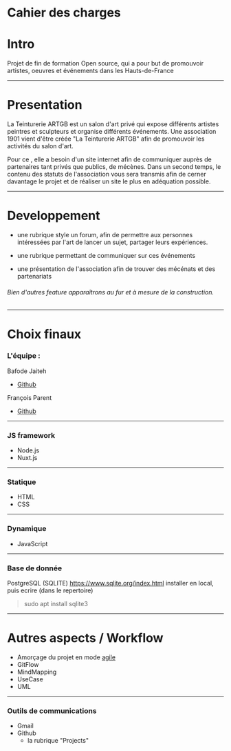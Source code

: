 # Cahier des charges 

# Intro

Projet de fin de formation Open source, qui a pour but de promouvoir artistes, oeuvres et événements dans les Hauts-de-France
***
# Presentation
La Teinturerie ARTGB est un salon d'art privé qui expose différents artistes peintres et sculpteurs et organise différents événements.
Une association 1901 vient d'être créée "La Teinturerie ARTGB"
afin de promouvoir les activités du salon d'art.

Pour ce , elle a besoin d'un site internet afin de communiquer auprès de partenaires tant privés que publics, de mécènes.
Dans un second temps, le contenu des statuts de l'association vous sera transmis afin de cerner davantage le projet et de réaliser un site le plus en adéquation possible.

***
# Developpement 

* une rubrique style un forum, afin de permettre aux personnes intéressées par l'art de lancer un sujet, partager leurs expériences.

* une rubrique permettant de communiquer sur ces événements

* une présentation de l'association afin de trouver des mécénats et des partenariats

###### Bien d'autres feature apparaîtrons au fur et à mesure de la construction.

***
# Choix finaux

### L'équipe :

Bafode Jaiteh 
* [Github](https://github.com/BafodeJaiteh)

François Parent 
* [Github](https://github.com/fanfanpsg)

***
### JS framework
* Node.js
* Nuxt.js

***
### Statique
* HTML
* CSS

***
### Dynamique
* JavaScript

***
### Base de donnée
PostgreSQL (SQLITE)
https://www.sqlite.org/index.html installer en local, puis ecrire (dans le repertoire) 
> sudo apt install sqlite3

***
# Autres aspects / Workflow

* Amorçage du projet en mode [agile](https://agilemanifesto.org/)
* GitFlow
* MindMapping
* UseCase
* UML

***
### Outils de communications
* Gmail
* Github
  * la rubrique "Projects"
